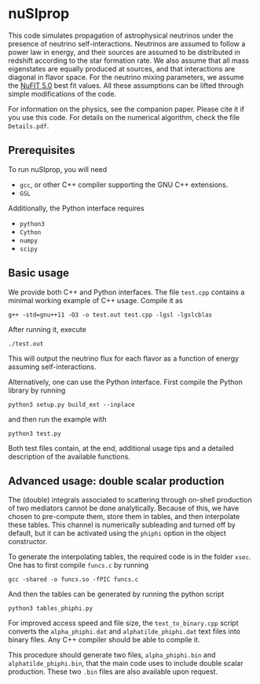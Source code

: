# nuSIprop
This code simulates propagation of astrophysical neutrinos under the presence of neutrino self-interactions. Neutrinos are assumed to follow a power law in energy, and their sources are assumed to be distributed in redshift according to the star formation rate. We also assume that all mass eigenstates are equally produced at sources, and that interactions are diagonal in flavor space. For the neutrino mixing parameters, we assume the [NuFIT 5.0](http://www.nu-fit.org/?q=node/228) best fit values. All these assumptions can be lifted through simple modifications of the code.

For information on the physics, see the companion paper. Please cite it if you use this code. For details on the numerical algorithm, check the file `Details.pdf`.

## Prerequisites
To run nuSIprop, you will need
* `gcc`, or other C++ compiler supporting the GNU C++ extensions.
* `GSL`

Additionally, the Python interface requires
* `python3`
* `Cython`
* `numpy`
* `scipy`

## Basic usage
We provide both C++ and Python interfaces. The file `test.cpp` contains a minimal working example of C++ usage. Compile it as

```g++ -std=gnu++11 -O3 -o test.out test.cpp -lgsl -lgslcblas```

After running it, execute

```./test.out```

This will output the neutrino flux for each flavor as a function of energy assuming self-interactions.

Alternatively, one can use the Python interface. First compile the Python library by running

```python3 setup.py build_ext --inplace```

and then run the example with

```python3 test.py```

Both test files contain, at the end, additional usage tips and a detailed description of the available functions.

## Advanced usage: double scalar production
The (double) integrals associated to scattering through on-shell production of two mediators cannot be done analytically. 
Because of this, we have chosen to pre-compute them, store them in tables, and then interpolate these tables. This channel is numerically subleading and turned off by default, but it can be activated using the `phiphi` option in the object constructor.

To generate the interpolating tables, the required code is in the folder `xsec`. One has to first compile `funcs.c` by running

```gcc -shared -o funcs.so -fPIC funcs.c```

And then the tables can be generated by running the python script

```python3 tables_phiphi.py```

For improved access speed and file size, the `text_to_binary.cpp` script converts the `alpha_phiphi.dat` and `alphatilde_phiphi.dat` text files into binary files. Any C++ compiler should be able to compile it.

This procedure should generate two files, `alpha_phiphi.bin` and `alphatilde_phiphi.bin`, that the main code uses to include double scalar production. These two `.bin` files are also available upon request.
